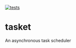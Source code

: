 [![tests](https://github.com/J-Obog/tasket/actions/workflows/testing.yml/badge.svg)](https://github.com/J-Obog/tasket/actions/workflows/testing.yml)

# tasket

An asynchronous task scheduler
